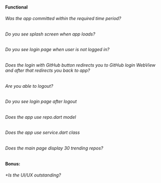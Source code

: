 #### Functional

###### Was the app committed within the required time period?

###### Do you see splash screen when app loads?

###### Do you see login page when user is not logged in?

###### Does the login with GitHub button redirects you to GitHub login WebView and after that redirects you back to app?

###### Are you able to logout?

###### Do you see login page after logout

###### Does the app use repo.dart model

###### Does the app use service.dart class

###### Does the main page display 30 trending repos?

#### Bonus:

###### +Is the UI/UX outstanding?